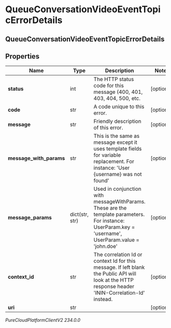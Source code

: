 # QueueConversationVideoEventTopicErrorDetails

## QueueConversationVideoEventTopicErrorDetails

## Properties

|Name | Type | Description | Notes|
|------------ | ------------- | ------------- | -------------|
| **status** | int | The HTTP status code for this message (400, 401, 403, 404, 500, etc. | [optional] |
| **code** | str | A code unique to this error. | [optional] |
| **message** | str | Friendly description of this error. | [optional] |
| **message_with_params** | str | This is the same as message except it uses template fields for variable replacement. For instance: &#39;User {username} was not found&#39; | [optional] |
| **message_params** | dict(str, str) | Used in conjunction with messageWithParams. These are the template parameters. For instance: UserParam.key &#x3D; &#39;username&#39;, UserParam.value &#x3D; &#39;john.doe&#39; | [optional] |
| **context_id** | str | The correlation Id or context Id for this message. If left blank the Public API will look at the HTTP response header &#39;ININ-Correlation-Id&#39; instead. | [optional] |
| **uri** | str |  | [optional] |



_PureCloudPlatformClientV2 234.0.0_
